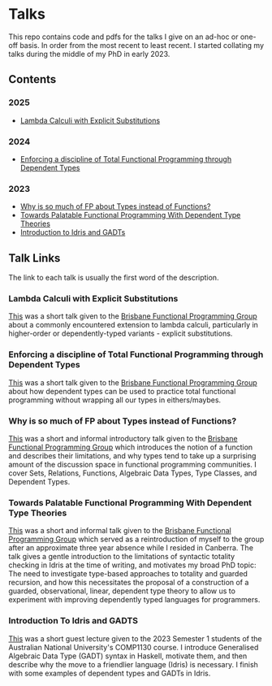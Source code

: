 # Talks


This repo contains code and pdfs for the talks I give on
an ad-hoc or one-off basis. In order from the most recent 
to least recent. I started collating my talks during the
middle of my PhD in early 2023.

## Contents
### 2025
  * [Lambda Calculi with Explicit Substitutions](#lambda-calculi-with-explicit-substitutions)

### 2024
  * [Enforcing a discipline of Total Functional Programming
    through Dependent Types](#enforcing-a-discipline-of-total-functional-programming-through-dependent-types)
### 2023
  * [Why is so much of FP about Types instead of
    Functions?](#why-is-so-much-of-fp-about-types-instead-of-functions)
  * [Towards Palatable Functional Programming With
     Dependent Type
     Theories](#towards-palatable-functional-programming-with-dependent-type-theories)
  * [Introduction to Idris and GADTs](#introduction-to-idris-and-gadts)

## Talk Links
The link to each talk is usually the first word of the 
description.

### Lambda Calculi with Explicit Substitutions
  [This](/BFPG/2025/LambdaCalculiWithExplicitSubstitutions/Talk) was a short talk given to the 
  [Brisbane Functional Programming Group](https://lu.ma/bfpg) about a commonly
  encountered extension to lambda calculi, particularly in higher-order or dependently-typed variants - explicit
  substitutions.

### Enforcing a discipline of Total Functional Programming through Dependent Types
  [This](/BFPG/2024/TotalFPThroughDepTytpes/Talk) was a short talk
  given to the [Brisbane Functional Programming
  Group](https://www.meetup.com/brisbane-functional-programming-group) about how dependent types can be used to practice total functional programming without wrapping all our types in eithers/maybes.

### Why is so much of FP about Types instead of Functions?
  [This](/BFPG/2023/WhyIsFPAboutTypes/Talk) was a short and 
  informal introductory talk given to the [Brisbane Functional Programming
  Group](https://www.meetup.com/brisbane-functional-programming-group) which introduces the notion of a function and 
  describes their limitations, and why types tend to take
  up a surprising amount of the discussion space in
  functional programming communities. I cover Sets,
  Relations, Functions, Algebraic Data
  Types, Type Classes, and Dependent Types.

### Towards Palatable Functional Programming With Dependent Type Theories
  [This](/BFPG/2023/PalatableFunctionalProgrammingWithDTT/Talk)
  was a short and informal talk given to the 
  [Brisbane Functional Programming Group](https://www.meetup.com/brisbane-functional-programming-group) which served as
  a reintroduction of myself to the group after an
  approximate three year absence while I resided in
  Canberra. The talk gives a gentle introduction to the 
  limitations of syntactic totality checking in Idris at 
  the time of writing, and motivates my broad PhD topic: The
  need to investigate type-based approaches to totality and
  guarded recursion, and how this necessitates the proposal
  of a construction of a guarded, observational, linear, 
  dependent type theory to allow us to experiment with
  improving dependently typed languages for programmers.

### Introduction To Idris and GADTS
  [This](/COMP1130/IntroToIdrisAndGADTS/Talk) 
  was a short guest lecture given to the 2023 Semester 1
  students of the Australian National University's COMP1130
  course. I introduce Generalised Algebraic Data Type (GADT)
  syntax in Haskell, motivate them, and then describe why
  the move to a friendlier language (Idris) is necessary.
  I finish with some examples of dependent types and GADTs
  in Idris.
